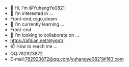 - 👋 Hi, I’m @YuhangYe0821
- 👀 I’m interested in ...
- Front-end,csgo,steam
- 🌱 I’m currently learning ...
- Front-end
- 💞️ I’m looking to collaborate on ...
- https://afdian.net/@ygptr
- 📫 How to reach me ...
- QQ:782923872
- E-mail:782923872@qq.com/yuhangye0821@163.com

<!---
YuhangYe0821/YuhangYe0821 is a ✨ special ✨ repository because its `README.md` (this file) appears on your GitHub profile.
You can click the Preview link to take a look at your changes.
--->
